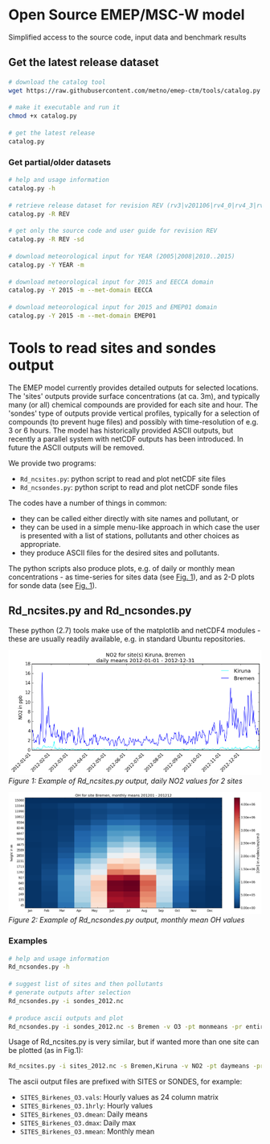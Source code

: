# Open Source EMEP/MSC-W model
Simplified access to the source code, input data and benchmark results

## Get the latest release dataset
```bash
# download the catalog tool
wget https://raw.githubusercontent.com/metno/emep-ctm/tools/catalog.py

# make it executable and run it
chmod +x catalog.py

# get the latest release
catalog.py
```

### Get partial/older datasets
```bash
# help and usage information
catalog.py -h

# retrieve release dataset for revision REV (rv3|v201106|rv4_0|rv4_3|rv4_4|rv4_5|rv4_8|rv4_10|rv4_15|rv4_17)
catalog.py -R REV          

# get only the source code and user guide for revision REV
catalog.py -R REV -sd

# download meteorological input for YEAR (2005|2008|2010..2015)
catalog.py -Y YEAR -m

# download meteorological input for 2015 and EECCA domain
catalog.py -Y 2015 -m --met-domain EECCA

# download meteorological input for 2015 and EMEP01 domain
catalog.py -Y 2015 -m --met-domain EMEP01
```

# Tools to read sites and sondes output

The EMEP model currently provides detailed outputs for selected locations.
The 'sites' outputs provide surface concentrations (at ca. 3m),
and typically many (or all) chemical compounds are provided for each site and hour.
The 'sondes' type of outputs provide vertical profiles,
typically for a selection of compounds (to prevent huge files)
and possibly with time-resolution of e.g. 3 or 6 hours.
The model has historically provided ASCII outputs,
but recently a parallel system with netCDF outputs has been introduced.
In future the ASCII outputs will be removed.

We provide two programs:

* `Rd_ncsites.py`:  python script to read and plot netCDF site files
* `Rd_ncsondes.py`: python script to read and plot netCDF sonde files

The codes have a number of things in common:

* they can be called either directly with site names and  pollutant, or
* they can be used in a simple menu-like approach in which case the user is
  presented with a list of stations, pollutants and other choices as appropriate.
* they produce ASCII files for the desired sites and pollutants.

The python scripts also produce plots, e.g. of daily or monthly mean
concentrations - as time-series for sites data (see [Fig. 1](#fig1)),
and as 2-D plots for sonde data (see [Fig. 1](#fig1)).  


## Rd_ncsites.py and Rd_ncsondes.py

These python (2.7) tools make use of the matplotlib and netCDF4 modules - these are
usually readily available, e.g. in standard Ubuntu repositories.

<a name="fig1"></a>
![Figure 1](dsitesNO2.png)
*Figure 1: Example of Rd_ncsites.py output, daily NO2 values for 2 sites*

<a name="fig2"></a>
![Figure 2](monmeans.png)
*Figure 2: Example of Rd_ncsondes.py output, monthly mean OH values*

### Examples

```bash
# help and usage information
Rd_ncsondes.py -h

# suggest list of sites and then pollutants
# generate outputs after selection
Rd_ncsondes.py -i sondes_2012.nc

# produce ascii outputs and plot    
Rd_ncsondes.py -i sondes_2012.nc -s Bremen -v O3 -pt monmeans -pr entire
```

Usage of Rd_ncsites.py is very similar, but if wanted more than one site can be plotted (as in Fig.1):

```bash
Rd_ncsites.py -i sites_2012.nc -s Bremen,Kiruna -v NO2 -pt daymeans -pr entire
```

The ascii output files are prefixed with SITES or SONDES, for example:

* `SITES_Birkenes_O3.vals`:  Hourly values as 24 column matrix
* `SITES_Birkenes_O3.1hrly`: Hourly values
* `SITES_Birkenes_O3.dmean`: Daily means
* `SITES_Birkenes_O3.dmax`:  Daily max
* `SITES_Birkenes_O3.mmean`: Monthly mean
